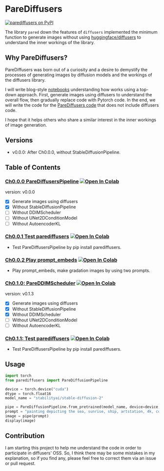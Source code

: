 # PareDiffusers

[![parediffusers on PyPI](https://img.shields.io/pypi/v/parediffusers.svg)](https://pypi.org/project/parediffusers)

The library `pared` down the features of `diffusers` implemented the minimum function to generate images without using [huggingface/diffusers](https://github.com/huggingface/diffusers/tree/main) to understand the inner workings of the library.


## Why PareDiffusers?
PareDiffusers was born out of a curiosity and a desire to demystify the processes of generating images by diffusion models and the workings of the diffusers library.

I will write blog-style [notebooks](./notebooks) understanding how works using a top-down approach. First, generate images using diffusers to understand the overall flow, then gradually replace code with Pytorch code. In the end, we will write the code for the [PareDiffusers code](./src/parediffusers) that does not include diffusers code.

I hope that it helps others who share a similar interest in the inner workings of image generation.

## Versions
- v0.0.0: After Ch0.0.0, without StableDiffusionPipeline.

## Table of Contents
### [Ch0.0.0 PareDiffusersPipeline](./notebooks/ch0.0.0_ParedDiffusionPipeline.ipynb) [![Open In Colab](https://colab.research.google.com/assets/colab-badge.svg)](https://colab.research.google.com/github/masaishi/parediffusers/blob/main/notebooks/ch0.0.0_ParedDiffusionPipeline.ipynb)
version: v0.0.0
- [x] Generate images using diffusers
- [x] Without StableDiffusionPipeline
- [ ] Without DDIMScheduler
- [ ] Without UNet2DConditionModel
- [ ] Without AutoencoderKL
### [Ch0.0.1 Test parediffusers](./notebooks/ch0.0.1_Test_parediffusers.ipynb) [![Open In Colab](https://colab.research.google.com/assets/colab-badge.svg)](https://colab.research.google.com/github/masaishi/parediffusers/blob/main/notebooks/ch0.0.1_Test_parediffusers.ipynb)
- Test PareDiffusersPipeline by pip install parediffusers.
### [Ch0.0.2 Play prompt_embeds](./notebooks/ch0.0.2_Play_prompt_embeds.ipynb) [![Open In Colab](https://colab.research.google.com/assets/colab-badge.svg)](https://colab.research.google.com/github/masaishi/parediffusers/blob/main/notebooks/ch0.0.2_Play_prompt_embeds.ipynb)
- Play prompt_embeds, make gradation images by using two prompts.
### [Ch0.1.0: PareDDIMScheduler](./notebooks/ch0.1.0_PareDDIMScheduler.ipynb) [![Open In Colab](https://colab.research.google.com/assets/colab-badge.svg)](https://colab.research.google.com/github/masaishi/parediffusers/blob/main/notebooks/ch0.1.0_PareDDIMScheduler.ipynb)
version: v0.1.3
- [x] Generate images using diffusers
- [x] Without StableDiffusionPipeline
- [x] Without DDIMScheduler
- [ ] Without UNet2DConditionModel
- [ ] Without AutoencoderKL
### [Ch0.1.1: Test parediffusers](./notebooks/ch0.1.1_Test_parediffusers.ipynb) [![Open In Colab](https://colab.research.google.com/assets/colab-badge.svg)](https://colab.research.google.com/github/masaishi/parediffusers/blob/main/notebooks/ch0.1.1_Test_parediffusers.ipynb)
- Test PareDiffusersPipeline by pip install parediffusers.


## Usage
```python
import torch
from parediffusers import PareDiffusionPipeline

device = torch.device("cuda")
dtype = torch.float16
model_name = "stabilityai/stable-diffusion-2"

pipe = PareDiffusionPipeline.from_pretrained(model_name, device=device, dtype=dtype)
prompt = "painting depicting the sea, sunrise, ship, artstation, 4k, concept art"
image = pipe(prompt)
display(image)
```

## Contribution
I am starting this project to help me understand the code in order to participate in diffusers' OSS. So, I think there may be some mistakes in my explanation, so if you find any, please feel free to correct them via an issue or pull request.